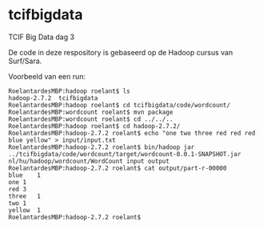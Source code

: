 # tcifbigdata
TCIF Big Data dag 3

De code in deze respository is gebaseerd op de Hadoop cursus van Surf/Sara.

Voorbeeld van een run:
```
RoelantardesMBP:hadoop roelant$ ls
hadoop-2.7.2  tcifbigdata
RoelantardesMBP:hadoop roelant$ cd tcifbigdata/code/wordcount/
RoelantardesMBP:wordcount roelant$ mvn package
RoelantardesMBP:wordcount roelant$ cd ../../..
RoelantardesMBP:hadoop roelant$ cd hadoop-2.7.2/
RoelantardesMBP:hadoop-2.7.2 roelant$ echo "one two three red red red blue yellow" > input/input.txt
RoelantardesMBP:hadoop-2.7.2 roelant$ bin/hadoop jar ../tcifbigdata/code/wordcount/target/wordcount-0.0.1-SNAPSHOT.jar nl/hu/hadoop/wordcount/WordCount input output
RoelantardesMBP:hadoop-2.7.2 roelant$ cat output/part-r-00000 
blue	1
one	1
red	3
three	1
two	1
yellow	1
RoelantardesMBP:hadoop-2.7.2 roelant$ 
```

